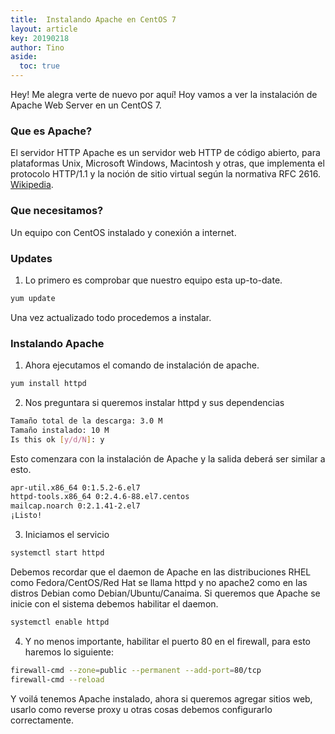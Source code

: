 ```yaml
---
title:  Instalando Apache en CentOS 7
layout: article
key: 20190218
author: Tino
aside:
  toc: true
---
```

Hey! Me alegra verte de nuevo por aquí!
Hoy vamos a ver la instalación de Apache Web Server en un CentOS 7.<!--more-->

### Que es Apache?
El servidor HTTP Apache es un servidor web HTTP de código abierto, para plataformas Unix, Microsoft Windows, Macintosh y otras, que implementa el protocolo HTTP/1.1 y la noción de sitio virtual según la normativa RFC 2616. [Wikipedia](https://es.wikipedia.org/wiki/Servidor_HTTP_Apache). 

### Que necesitamos?

Un equipo con CentOS instalado y conexión a internet.

### Updates

1. Lo primero es comprobar que nuestro equipo esta up-to-date.
~~~ bash
yum update
~~~
Una vez actualizado todo procedemos a instalar.

### Instalando Apache

1. Ahora ejecutamos el comando de instalación de apache.
~~~ bash
yum install httpd
~~~
2. Nos preguntara si queremos instalar httpd y sus dependencias
~~~ bash
Tamaño total de la descarga: 3.0 M
Tamaño instalado: 10 M
Is this ok [y/d/N]: y
~~~
Esto comenzara con la instalación de Apache y la salida deberá ser similar a esto.
~~~ bash
apr-util.x86_64 0:1.5.2-6.el7
httpd-tools.x86_64 0:2.4.6-88.el7.centos
mailcap.noarch 0:2.1.41-2.el7
¡Listo!
~~~
3. Iniciamos el servicio
~~~ bash
systemctl start httpd
~~~
Debemos recordar que el daemon de Apache en las distribuciones RHEL como Fedora/CentOS/Red Hat se llama httpd y no apache2 como en las distros Debian como Debian/Ubuntu/Canaima.
Si queremos que Apache se inicie con el sistema debemos habilitar el daemon.
~~~ bash
systemctl enable httpd
~~~
4. Y no menos importante, habilitar el puerto 80 en el firewall, para esto haremos lo siguiente:
~~~ bash
firewall-cmd --zone=public --permanent --add-port=80/tcp
firewall-cmd --reload
~~~

Y voilá tenemos Apache instalado, ahora si queremos agregar sitios web, usarlo como reverse proxy u otras cosas debemos configurarlo correctamente.
